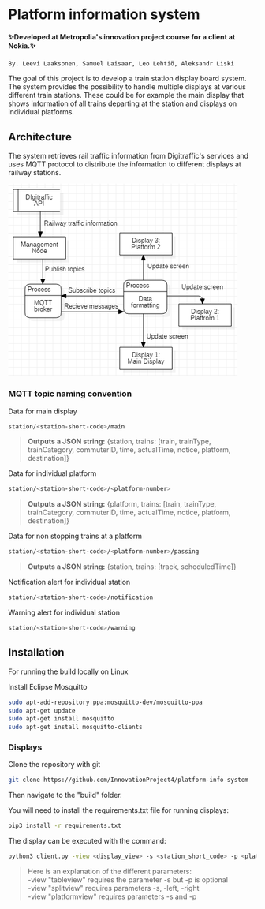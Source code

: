 # Platform information system

#### ✨Developed at Metropolia's innovation project course for a client at Nokia.✨

    By. Leevi Laaksonen, Samuel Laisaar, Leo Lehtiö, Aleksandr Liski

The goal of this project is to develop a train station display board system. The system provides the possibility to handle multiple displays at various different train stations. These could be for example the main display that shows information of all trains departing at the station and displays on individual platforms.

## Architecture

The system retrieves rail traffic information from Digitraffic's services and uses MQTT protocol to distribute the information to different displays at railway stations.

![data flow diagram](doc/diagrams/data_flow_diagram.png)

### MQTT topic naming convention
Data for main display
```sh
station/<station-short-code>/main
```
> **Outputs a JSON string:** 
> {station, trains: [train, trainType, trainCategory, commuterID, time, actualTime, notice, platform, destination]}

Data for individual platform
```sh
station/<station-short-code>/<platform-number>
```
> **Outputs a JSON string:** 
> {platform, trains: [train, trainType, trainCategory, commuterID, time, actualTime, notice, platform, destination]}
> 
Data for non stopping trains at a platform
```sh
station/<station-short-code>/<platform-number>/passing
```
> **Outputs a JSON string:** 
> {station, trains: [track, scheduledTime]}
> 
Notification alert for individual station
```sh
station/<station-short-code>/notification
```
Warning alert for individual station
```sh
station/<station-short-code>/warning
```

## Installation

For running the build locally on Linux

Install Eclipse Mosquitto
```sh
sudo apt-add-repository ppa:mosquitto-dev/mosquitto-ppa
sudo apt-get update
sudo apt-get install mosquitto
sudo apt-get install mosquitto-clients
```

### Displays

Clone the repository with git
```sh
git clone https://github.com/InnovationProject4/platform-info-system
```
Then navigate to the "build" folder.

You will need to install the requirements.txt file for running displays:
```sh
pip3 install -r requirements.txt
```
The display can be executed with the command:
```sh
python3 client.py -view <display_view> -s <station_short_code> -p <platform> -left <platform> -right <platform>
```
> Here is an explanation of the different parameters:\
> -view "tableview" requires the parameter -s but -p is optional\
> -view "splitview" requires parameters -s, -left, -right\
> -view "platformview" requires parameters -s and -p
